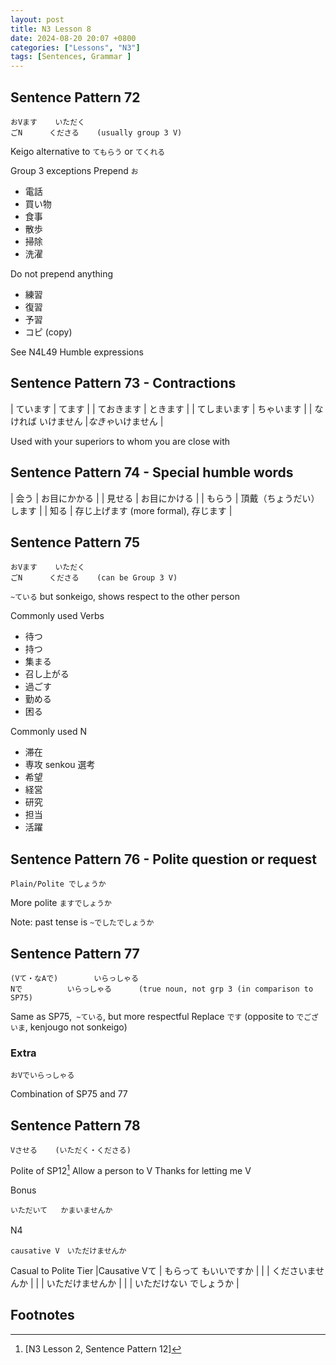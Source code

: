 ```yaml
---
layout: post
title: N3 Lesson 8
date: 2024-08-20 20:07 +0800
categories: ["Lessons", "N3"]
tags: [Sentences, Grammar ]
---
```


## Sentence Pattern 72
```
おVます	いただく
ごN		くださる	(usually group 3 V)
```
Keigo alternative to `てもらう` or `てくれる`
	
Group 3 exceptions
Prepend `お`
* 電話
* 買い物
* 食事
* 散歩
* 掃除
* 洗濯

Do not prepend anything
* 練習
* 復習	
* 予習
* コピ (copy)

See N4L49 Humble expressions

## Sentence Pattern 73 - Contractions
| ています | てます |
| ておきます | ときます |
| てしまいます	 | ちゃいます |
| なければ	いけません |*なきゃ*いけません |

Used with your superiors to whom you are close with

## Sentence Pattern 74 - Special humble words
| 会う | お目にかかる |
| 見せる | お目にかける |
| もらう | 頂戴（ちょうだい）します |
| 知る | 存じ上げます (more formal), 存じます |

## Sentence Pattern 75
```
おVます	いただく
ごN		くださる	(can be Group 3 V)
```
`~ている` but sonkeigo, shows respect to the other person

Commonly used Verbs
 * 待つ
* 持つ
* 集まる
* 召し上がる
* 過ごす
* 勤める
* 困る

Commonly used N
* 滞在
* 専攻 senkou 選考
* 希望
* 経営
* 研究
* 担当
* 活躍

## Sentence Pattern 76 - Polite question or request
```
Plain/Polite でしょうか 
```
More polite `ますでしょうか`
		
Note: past tense is `~でしたでしょうか`

## Sentence Pattern 77
```
(Vて・なAで)		いらっしゃる
Nで			いらっしゃる		(true noun, not grp 3 (in comparison to SP75)
```
Same as SP75,` ~ている`, but more respectful
Replace `です` (opposite to `でございま`, kenjougo not sonkeigo)

### Extra
```
おVでいらっしゃる
```
Combination of SP75 and 77

## Sentence Pattern 78
```
Vさせる	(いただく・くださる)
```
Polite of SP12[^fn1]
Allow a person to V 
Thanks for letting me V

Bonus 
```
いただいて	かまいませんか
```
N4　
```
causative V　いただけませんか
```

Casual to Polite Tier
|Causative Vて | もらって	もいいですか |
| | くださいませんか |
| | いただけませんか |
| | いただけない	でしょうか |


## Footnotes
[^fn1]: [N3 Lesson 2, Sentence Pattern 12]
